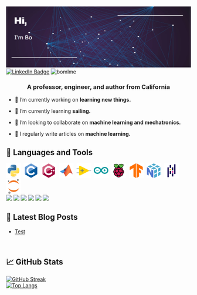 [![Bo's GitHub Banner](./assets/banner.png)](https://braydoncoyer.dev)
[![LinkedIn Badge](https://img.shields.io/badge/LinkedIn-Profile-informational?style=flat&logo=linkedin&logoColor=white&color=0D76A8)](https://www.linkedin.com/in/boliu85/) 
 <img src="https://komarev.com/ghpvc/?username=bomlme&label=Profile%20views&color=0e75b6&style=flat" alt="bomlme" /> 




<h3 align="center">A professor, engineer, and author from California</h3>

- 🔭 I’m currently working on **learning new things.**

- 🌱 I’m currently learning **sailing.**

- 👯 I’m looking to collaborate on **machine learning and mechatronics.**

- 📝 I regularly write articles on **machine learning.**

<p align="left">
</p>


## 💼 Languages and Tools
<a href = "" ><img src="https://github.com/devicons/devicon/blob/master/icons/python/python-original.svg" title="Bo" width="40" height="40"/></a>&nbsp;
<img src="https://github.com/devicons/devicon/blob/master/icons/c/c-original.svg" title="Bo" alt="Bo " width="40" height="40"/>&nbsp;
<img src="https://github.com/devicons/devicon/blob/master/icons/cplusplus/cplusplus-original.svg" title="Bo" alt="Bo " width="40" height="40"/>&nbsp;
<img src="https://github.com/devicons/devicon/blob/master/icons/matlab/matlab-original.svg" title="Bo" alt="Bo " width="40" height="40"/>&nbsp;
<img src="https://github.com/devicons/devicon/blob/master/icons/labview/labview-original.svg" title="Bo" alt="Bo " width="40" height="40"/>&nbsp;
<img src="https://github.com/devicons/devicon/blob/master/icons/arduino/arduino-original.svg" title="Bo" alt="Bo " width="40" height="40"/>&nbsp;
<img src="https://github.com/devicons/devicon/blob/master/icons/raspberrypi/raspberrypi-original.svg" title="Bo" alt="Bo " width="40" height="40"/>&nbsp;
<img src="https://github.com/devicons/devicon/blob/master/icons/tensorflow/tensorflow-original.svg" title="Bo" alt="Bo " width="40" height="40"/>&nbsp;
<img src="https://github.com/devicons/devicon/blob/master/icons/numpy/numpy-original.svg" title="Bo" alt="Bo " width="40" height="40"/>&nbsp;
<img src="https://github.com/devicons/devicon/blob/master/icons/pandas/pandas-original.svg" title="Bo" alt="Bo " width="40" height="40"/>&nbsp;
<img src="https://github.com/devicons/devicon/blob/master/icons/jupyter/jupyter-original.svg" title="Bo" alt="Bo " width="40" height="40"/>&nbsp;
<br>
![](https://img.shields.io/badge/Hardware-NI_DAQ-informational?style=flat&logo=NI_DAQ&logoColor=white&color=e6ff99)
![](https://img.shields.io/badge/Hardware-UR_Robotic_arm-informational?style=flat&logo=UR_Robotic_arm&logoColor=white&color=e6ff99)
![](https://img.shields.io/badge/Software-ScikitLearn-informational?style=flat&logo=ScikitLearn&logoColor=white&color=99e6ff)
![](https://img.shields.io/badge/Software-Solidworks-informational?style=flat&logo=Solidworks&logoColor=white&color=99e6ff)
![](https://img.shields.io/badge/Software-EAGLE-informational?style=flat&logo=EAGLE&logoColor=white&color=99e6ff)
![](https://img.shields.io/badge/Software-Plus+1-informational?style=flat&logo=Plus+1&logoColor=white&color=99e6ff)


## 📝 Latest Blog Posts

<!-- BLOG-POST-LIST:START -->
- [Test](https://liubo.org)
<!-- BLOG-POST-LIST:END -->
<br>


## &#x1f4c8; GitHub Stats
[![GitHub Streak](http://github-readme-streak-stats.herokuapp.com?user=bomlme&theme=dark&hide_border=true&date_format=M%20j%5B%2C%20Y%5D)](https://github.com/bomlme)
<br>
[![Top Langs](https://github-readme-stats.vercel.app/api/top-langs/?username=bomlme&layout=compact&theme=vision-friendly-dark)](https://github.com/bomlme)

<br>



